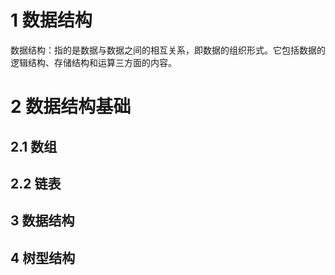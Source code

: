 # 1 数据结构

数据结构：指的是数据与数据之间的相互关系，即数据的组织形式。它包括数据的逻辑结构、存储结构和运算三方面的内容。

# 2 数据结构基础

## 2.1 数组

## 2.2 链表

## 3 数据结构

## 4 树型结构
